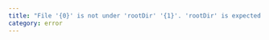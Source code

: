 ```yaml
---
title: "File '{0}' is not under 'rootDir' '{1}'. 'rootDir' is expected to contain all source files."
category: error
---
```

